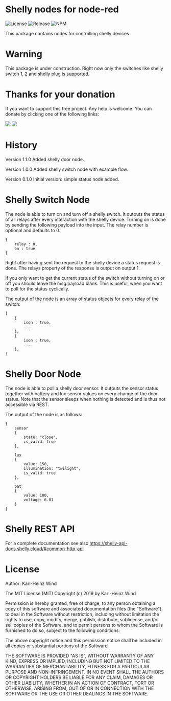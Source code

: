# Shelly nodes for node-red

![License](https://img.shields.io/github/license/windkh/node-red-contrib-shelly.svg)
![Release](https://img.shields.io/npm/v/node-red-contrib-shelly.svg)
![NPM](https://img.shields.io/npm/dm/node-red-contrib-shelly.svg)

This package contains nodes for controlling shelly devices

# Warning
This package is under construction. Right now only the switches like shelly switch 1, 2 and shelly plug is supported.



# Thanks for your donation
If you want to support this free project. Any help is welcome. You can donate by clicking one of the following links:

<a target="blank" href="https://blockchain.com/btc/payment_request?address=1PBi7BoZ1mBLQx4ePbwh1MVoK2RaoiDsp5"><img src="https://img.shields.io/badge/Donate-Bitcoin-green.svg"/></a>
<a target="blank" href="https://www.paypal.me/windkh"><img src="https://img.shields.io/badge/Donate-PayPal-blue.svg"/></a>



# History
Version 1.1.0
Added shelly door node.

Version 1.0.0
Added shelly switch node with example flow.

Version 0.1.0
Initial version: simple status node added.



# Shelly Switch Node
The node is able to turn on and turn off a shelly switch. It outputs the status of all relays after every interaction with the shelly device.
Turning on is done by sending the following payload into the input. The relay number is optional and defaults to 0.


```
{
    relay : 0,
	on : true
}
```

Right after having sent the request to the shelly device a status request is done. The relays property of the response is output on output 1.

If you only want to get the current status of the switch without turning on or off you should leave the msg.payload blank. 
This is useful, when you want to poll for the status cyclically. 

The output of the node is an array of status objects for every relay of the switch:


```
[
    {
        ison : true,
	    ...
    },
    {
        ison : true,
	    ...
    },
]
```


# Shelly Door Node
The node is able to poll a shelly door sensor. It outputs the sensor status together with battery and lux sensor values on every change of the door status.
Note that the sensor sleeps when nothing is detected and is thus not accessible via REST.

The output of the node is as follows:


```
{
    sensor 
	{
		state: "close", 
		is_valid: true 
	},
	
	lux 
	{ 
		value: 150, 
		illumination: "twilight", 
		is_valid: true 
	},
	
	bat 
	{ 
		value: 100, 
		voltage: 6.01 
	}
}
```


# Shelly REST API
For a complete documentation see also
https://shelly-api-docs.shelly.cloud/#common-http-api 



# License

Author: Karl-Heinz Wind

The MIT License (MIT)
Copyright (c) 2019 by Karl-Heinz Wind

Permission is hereby granted, free of charge, to any person obtaining a copy of this software and associated documentation files (the "Software"), to deal in the Software without restriction, including without limitation the rights to use, copy, modify, merge, publish, distribute, sublicense, and/or sell copies of the Software, and to permit persons to whom the Software is furnished to do so, subject to the following conditions:

The above copyright notice and this permission notice shall be included in all copies or substantial portions of the Software.

THE SOFTWARE IS PROVIDED "AS IS", WITHOUT WARRANTY OF ANY KIND, EXPRESS OR IMPLIED, INCLUDING BUT NOT LIMITED TO THE WARRANTIES OF MERCHANTABILITY, FITNESS FOR A PARTICULAR PURPOSE AND NON-INFRINGEMENT. IN NO EVENT SHALL THE AUTHORS OR COPYRIGHT HOLDERS BE LIABLE FOR ANY CLAIM, DAMAGES OR OTHER LIABILITY, WHETHER IN AN ACTION OF CONTRACT, TORT OR OTHERWISE, ARISING FROM, OUT OF OR IN CONNECTION WITH THE SOFTWARE OR THE USE OR OTHER DEALINGS IN THE SOFTWARE.
